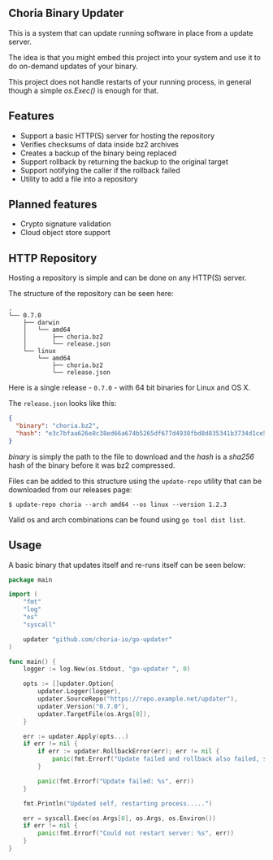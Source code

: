 ## Choria Binary Updater

This is a system that can update running software in place from a update server.

The idea is that you might embed this project into your system and use it to do on-demand updates of your binary.

This project does not handle restarts of your running process, in general though a simple *os.Exec()* is enough for that.

## Features

 * Support a basic HTTP(S) server for hosting the repository
 * Verifies checksums of data inside bz2 archives
 * Creates a backup of the binary being replaced
 * Support rollback by returning the backup to the original target
 * Support notifying the caller if the rollback failed
 * Utility to add a file into a repository

## Planned features

 * Crypto signature validation
 * Cloud object store support

## HTTP Repository

Hosting a repository is simple and can be done on any HTTP(S) server.

The structure of the repository can be seen here:

```
.
└── 0.7.0
    ├── darwin
    │   └── amd64
    │       ├── choria.bz2
    │       └── release.json
    └── linux
        └── amd64
            ├── choria.bz2
            └── release.json
```

Here is a single release - `0.7.0` - with 64 bit binaries for Linux and OS X.

The `release.json` looks like this:

```json
{
  "binary": "choria.bz2",
  "hash": "e3c7bfaa626e8c38ed66a674b5265df677d4938fbd8d835341b3734d1ce522c2"
}
```

*binary* is simply the path to the file to download and the *hash* is a *sha256* hash of the binary before it was bz2 compressed. 

Files can be added to this structure using the `update-repo` utility that can be downloaded from our releases page:

```
$ update-repo choria --arch amd64 --os linux --version 1.2.3
```

Valid os and arch combinations can be found using `go tool dist list`.

## Usage

A basic binary that updates itself and re-runs itself can be seen below:

```go
package main

import (
	"fmt"
	"log"
	"os"
	"syscall"

	updater "github.com/choria-io/go-updater"
)

func main() {
	logger := log.New(os.Stdout, "go-updater ", 0)

	opts := []updater.Option{
		updater.Logger(logger),
		updater.SourceRepo("https://repo.example.net/updater"),
		updater.Version("0.7.0"),
		updater.TargetFile(os.Args[0]),
	}

	err := updater.Apply(opts...)
	if err != nil {
		if err := updater.RollbackError(err); err != nil {
			panic(fmt.Errorf("Update failed and rollback also failed, system in broken state: %s", err))
		}

		panic(fmt.Errorf("Update failed: %s", err))
	}

	fmt.Println("Updated self, restarting process.....")

	err = syscall.Exec(os.Args[0], os.Args, os.Environ())
	if err != nil {
		panic(fmt.Errorf("Could not restart server: %s", err))
	}
}
```